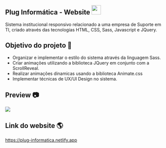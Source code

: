 ## Plug Informática - Website <img width="30px" src="https://github.com/rafael-vaz/plug-informatica-website/blob/main/image/logo/logo.svg">

Sistema institucional responsivo relacionado a uma empresa de Suporte em TI, criado através das tecnologias HTML, CSS, Sass, Javascript e JQuery. 

## Objetivo do projeto 🚀

- Organizar e implementar o estilo do sistema através da linguagem Sass.
- Criar animações utilizando a biblioteca JQuery em conjunto com a ScrollReveal.
- Realizar animações dinamicas usando a biblioteca Animate.css
- Implementar técnicas de UX/UI Design no sistema.

## Preview 📷

<img src="https://github.com/rafael-vaz/plug-informatica-website/blob/main/image/plug-informatica-preview.png?raw=true">

## Link do website 🌎

https://plug-informatica.netlify.app
